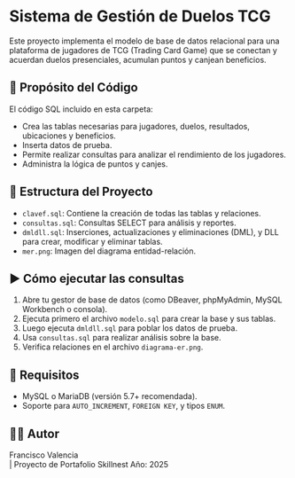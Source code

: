 # Sistema de Gestión de Duelos TCG

Este proyecto implementa el modelo de base de datos relacional para una plataforma de jugadores de TCG (Trading Card Game) que se conectan y acuerdan duelos presenciales, acumulan puntos y canjean beneficios.

## 📌 Propósito del Código

El código SQL incluido en esta carpeta:

- Crea las tablas necesarias para jugadores, duelos, resultados, ubicaciones y beneficios.
- Inserta datos de prueba.
- Permite realizar consultas para analizar el rendimiento de los jugadores.
- Administra la lógica de puntos y canjes.

## 📂 Estructura del Proyecto

- `clavef.sql`: Contiene la creación de todas las tablas y relaciones.
- `consultas.sql`: Consultas SELECT para análisis y reportes.
- `dmldll.sql`: Inserciones, actualizaciones y eliminaciones (DML), y DLL para crear, modificar y eliminar tablas.
- `mer.png`: Imagen del diagrama entidad-relación.

## ▶️ Cómo ejecutar las consultas

1. Abre tu gestor de base de datos (como DBeaver, phpMyAdmin, MySQL Workbench o consola).
2. Ejecuta primero el archivo `modelo.sql` para crear la base y sus tablas.
3. Luego ejecuta `dmldll.sql` para poblar los datos de prueba.
4. Usa `consultas.sql` para realizar análisis sobre la base.
5. Verifica relaciones en el archivo `diagrama-er.png`.

## 🔧 Requisitos

- MySQL o MariaDB (versión 5.7+ recomendada).
- Soporte para `AUTO_INCREMENT`, `FOREIGN KEY`, y tipos `ENUM`.

## 👨‍💻 Autor

Francisco Valencia  
| Proyecto de Portafolio  Skillnest
Año: 2025
